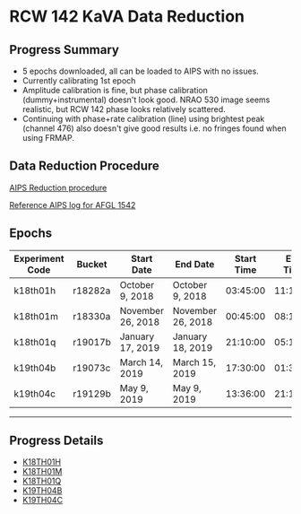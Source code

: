 # RCW 142 KaVA Data Reduction

## Progress Summary

* 5 epochs downloaded, all can be loaded to AIPS with no issues.
* Currently calibrating 1st epoch
* Amplitude calibration is fine, but phase calibration (dummy+instrumental) doesn't look good. NRAO 530 image seems realistic, but RCW 142 phase looks relatively scattered.
* Continuing with phase+rate calibration (line) using brightest peak (channel 476) also doesn't give good results i.e. no fringes found when using FRMAP.

## Data Reduction Procedure

[AIPS Reduction procedure](reduction_procedure.md)

[Reference AIPS log for AFGL 1542](aips_log.old.txt)

## Epochs

| Experiment Code | Bucket | Start Date | End Date | Start Time | End Time | Velocity (km/s) |
| --- | --- | --- | --- | --- | --- | --- |
| k18th01h | r18282a | October 9, 2018 | October 9, 2018 | 03:45:00 | 11:15:00 | 212.4570 |
| k18th01m | r18330a | November 26, 2018 | November 26, 2018 | 00:45:00 | 08:15:00 | 228.4740 |
| k18th01q | r19017b | January 17, 2019 | January 18, 2019 | 21:10:00 | 05:15:00 | 255.2704 |
| k19th04b | r19073c | March 14, 2019 | March 15, 2019 | 17:30:00 | 01:30:00 | 256.8041 |
| k19th04c | r19129b | May 9, 2019 | May 9, 2019 | 13:36:00 | 21:16:00 | 246.0630 |

---

## Progress Details

* [K18TH01H](k18th01h.md)
* [K18TH01M](k18th01m.md)
* [K18TH01Q](k18th01q.md)
* [K19TH04B](k19th04b.md)
* [K19TH04C](k19th04c.md)
